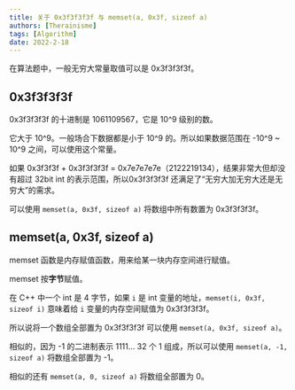 ```yaml
---
title: 关于 0x3f3f3f3f 与 memset(a, 0x3f, sizeof a)
authors: [Therainisme]
tags: [Algorithm]
date: 2022-2-18
---
```


在算法题中，一般无穷大常量取值可以是 0x3f3f3f3f。

<!--truncate-->

## 0x3f3f3f3f

0x3f3f3f3f 的十进制是 1061109567，它是 10^9 级别的数。

它大于 10^9。一般场合下数据都是小于 10^9 的。所以如果数据范围在 -10^9 ~ 10^9 之间，可以使用这个常量。

如果 0x3f3f3f + 0x3f3f3f3f = 0x7e7e7e7e（2122219134），结果非常大但却没有超过 32bit int 的表示范围，所以0x3f3f3f3f 还满足了“无穷大加无穷大还是无穷大”的需求。

可以使用 `memset(a, 0x3f, sizeof a)` 将数组中所有数置为 0x3f3f3f3f。

## memset(a, 0x3f, sizeof a)

memset 函数是内存赋值函数，用来给某一块内存空间进行赋值。

memset 按**字节**赋值。

在 C++ 中一个 int 是 4 字节，如果 `i` 是 int 变量的地址，`memset(i, 0x3f, sizeof i)` 意味着给 `i` 变量的内存空间赋值为 0x3f3f3f3f。

所以说将一个数组全部置为 0x3f3f3f3f 可以使用 `memset(a, 0x3f, sizeof a)`。

相似的，因为 -1 的二进制表示 1111... 32 个 1 组成，所以可以使用 `memset(a, -1, sizeof a)` 将数组全部置为 -1。

相似的还有 `memset(a, 0, sizeof a)` 将数组全部置为 0。
